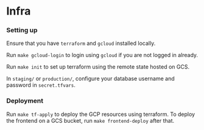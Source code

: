 # Infra

### Setting up

Ensure that you have `terraform` and `gcloud` installed locally.

Run `make gcloud-login` to login using `gcloud` if you are not logged in already.

Run `make init` to set up terraform using the remote state hosted on GCS.

In `staging/` or `production/`, configure your database username and password in `secret.tfvars`.

### Deployment

Run `make tf-apply` to deploy the GCP resources using terraform. To deploy the frontend on a GCS bucket, run `make frontend-deploy` after that.
